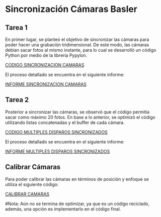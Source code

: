 # Sincronización Cámaras Basler

## Tarea 1

En primer lugar, se planteó el objetivo de sincronizar las cámaras para poder hacer una grabación tridimensional. De este modo, las cámaras debían sacar
fotos al mismo instante, para lo cual se desarrolló un código Python por medio de la librería Pypylon.

[CODIGO SINCRONIZACION CAMARAS](SINCRONIZACION_CAMARAS.py)

El proceso detallado se encuentra en el siguiente informe:

[INFORME SINCRONIZACION CAMARAS](INFORME_1/INFORME_1.pdf)

## Tarea 2

Posterior a sincronizar las cámaras, se observó que el código permitía sacar como máximo 20 fotos. En base a lo anterior, se optimizó el código utilizando listas concatenadas y el buffer de cada cámara.

[CODIGO MULTIPLES DISPAROS SINCRONIZADOS](MULTIPLES_DISPAROS_SINCRONIZADOS.py)

El proceso detallado se encuentra en el siguiente informe:

[INFORME MULTIPLES DISPAROS SINCRONIZADOS](INFORME_2/INFORME_2.pdf)

## Calibrar Cámaras

Para poder calibrar las cámaras en términos de posición y enfoque se utiliza el siguiente código:

[CALIBRAR CAMARAS](CALIBRAR_CAMARAS.py)

#Nota: Aún no se termina de optimizar, ya que es un código reciclado, además, una opción es implementarlo en el código final.


